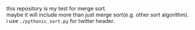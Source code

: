 this repository is my test for merge sort. </br>
maybe it will include more than just merge sort(e.g. other sort algorithm). </br>
i use `./pythonic_sort.py` for twitter header. </br>
